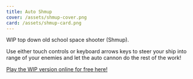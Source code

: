 ```yaml
---
title: Auto Shmup
cover: /assets/shmup-cover.png
card: /assets/shmup-card.png
---
```

WIP top down old school space shooter (Shmup).

Use either touch controls or keyboard arrows keys to steer your ship into range of your enemies and let the auto cannon do the rest of the work!

[Play the WIP version online for free here!](https://legendary-halva-c285fa.netlify.app/)